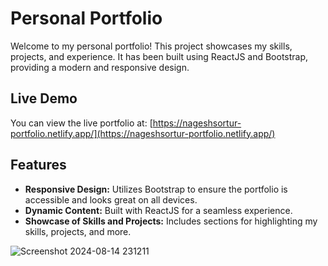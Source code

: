 # Personal Portfolio

Welcome to my personal portfolio! This project showcases my skills, projects, and experience. It has been built using ReactJS and Bootstrap, providing a modern and responsive design.

## Live Demo

You can view the live portfolio at: [https://nageshsortur-portfolio.netlify.app/](https://nageshsortur-portfolio.netlify.app/)

## Features

- **Responsive Design:** Utilizes Bootstrap to ensure the portfolio is accessible and looks great on all devices.
- **Dynamic Content:** Built with ReactJS for a seamless experience.
- **Showcase of Skills and Projects:** Includes sections for highlighting my skills, projects, and more.

![Screenshot 2024-08-14 231211](https://github.com/user-attachments/assets/5a7d7dc7-ed80-4733-bad6-dab597cb1910)




